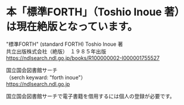﻿# 本「標準FORTH」（Toshio Inoue 著）は現在絶版となっています。  
  
"標準FORTH" (standard FORTH) Toshio Inoue 著  
共立出版株式会社（絶版）　１９８５年出版  
https://ndlsearch.ndl.go.jp/books/R100000002-I000001755527  
  
国立国会図書館サーチ  
（serch keyward: "forth inoue"）  
https://ndlsearch.ndl.go.jp
  
国立国会図書館サーチで電子書籍を借用するには個人の登録が必要です。  
  
